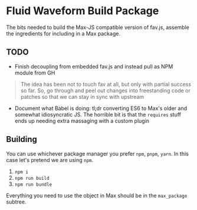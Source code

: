 # Fluid Waveform Build Package 

The bits needed to build the Max-JS compatible version of fav.js, assemble the ingredients for including in a Max package. 

## TODO 

* Finish decoupling from embedded fav.js and instead pull as NPM module from GH

> The idea has been not to touch fav at all, but only with partial success so far. So, go through and peel out changes into freestanding code or patches so that we can stay in sync with upstream

* Document what Babel is doing: tl;dr converting ES6 to Max's older and somewhat idiosyncratic JS. The horrible bit is that the `requires` stuff ends up needing extra massaging with a custom plugin 

## Building

You can use whichever package manager you prefer `npm`, `pnpm`, `yarn`. In this case let's pretend we are using `npm`.

1. `npm i`
2. `npm run build`
3. `npm run bundle`

Everything you need to use the object in Max should be in the `max_package` subtree. 
